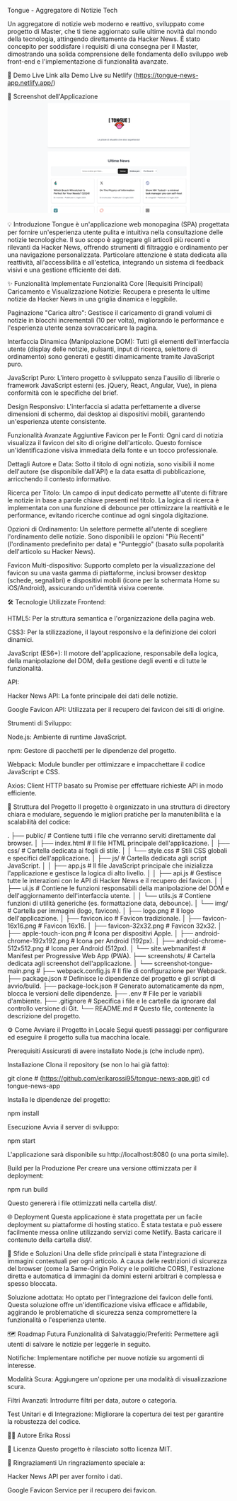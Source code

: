 Tongue - Aggregatore di Notizie Tech

Un aggregatore di notizie web moderno e reattivo, sviluppato come progetto di Master, che ti tiene aggiornato sulle ultime novità dal mondo della tecnologia, attingendo direttamente da Hacker News. È stato concepito per soddisfare i requisiti di una consegna per il Master, dimostrando una solida comprensione delle fondamenta dello sviluppo web front-end e l'implementazione di funzionalità avanzate.

🚀 Demo Live
Link alla Demo Live su Netlify (https://tongue-news-app.netlify.app/)

📸 Screenshot dell'Applicazione
![Screenshot dell'applicazione Tongue - Interfaccia Principale](screenshots/screenshot-tongue-main.png)


💡 Introduzione
Tongue è un'applicazione web monopagina (SPA) progettata per fornire un'esperienza utente pulita e intuitiva nella consultazione delle notizie tecnologiche. Il suo scopo è aggregare gli articoli più recenti e rilevanti da Hacker News, offrendo strumenti di filtraggio e ordinamento per una navigazione personalizzata. Particolare attenzione è stata dedicata alla reattività, all'accessibilità e all'estetica, integrando un sistema di feedback visivi e una gestione efficiente dei dati.

✨ Funzionalità Implementate
Funzionalità Core (Requisiti Principali)
Caricamento e Visualizzazione Notizie: Recupera e presenta le ultime notizie da Hacker News in una griglia dinamica e leggibile.

Paginazione "Carica altro": Gestisce il caricamento di grandi volumi di notizie in blocchi incrementali (10 per volta), migliorando le performance e l'esperienza utente senza sovraccaricare la pagina.

Interfaccia Dinamica (Manipolazione DOM): Tutti gli elementi dell'interfaccia utente (display delle notizie, pulsanti, input di ricerca, selettore di ordinamento) sono generati e gestiti dinamicamente tramite JavaScript puro.

JavaScript Puro: L'intero progetto è sviluppato senza l'ausilio di librerie o framework JavaScript esterni (es. jQuery, React, Angular, Vue), in piena conformità con le specifiche del brief.

Design Responsivo: L'interfaccia si adatta perfettamente a diverse dimensioni di schermo, dai desktop ai dispositivi mobili, garantendo un'esperienza utente consistente.

Funzionalità Avanzate Aggiuntive
Favicon per le Fonti: Ogni card di notizia visualizza il favicon del sito di origine dell'articolo. Questo fornisce un'identificazione visiva immediata della fonte e un tocco professionale.

Dettagli Autore e Data: Sotto il titolo di ogni notizia, sono visibili il nome dell'autore (se disponibile dall'API) e la data esatta di pubblicazione, arricchendo il contesto informativo.

Ricerca per Titolo: Un campo di input dedicato permette all'utente di filtrare le notizie in base a parole chiave presenti nel titolo. La logica di ricerca è implementata con una funzione di debounce per ottimizzare la reattività e le performance, evitando ricerche continue ad ogni singola digitazione.

Opzioni di Ordinamento: Un selettore permette all'utente di scegliere l'ordinamento delle notizie. Sono disponibili le opzioni "Più Recenti" (l'ordinamento predefinito per data) e "Punteggio" (basato sulla popolarità dell'articolo su Hacker News).

Favicon Multi-dispositivo: Supporto completo per la visualizzazione del favicon su una vasta gamma di piattaforme, inclusi browser desktop (schede, segnalibri) e dispositivi mobili (icone per la schermata Home su iOS/Android), assicurando un'identità visiva coerente.

🛠️ Tecnologie Utilizzate
Frontend:

HTML5: Per la struttura semantica e l'organizzazione della pagina web.

CSS3: Per la stilizzazione, il layout responsivo e la definizione dei colori dinamici.

JavaScript (ES6+): Il motore dell'applicazione, responsabile della logica, della manipolazione del DOM, della gestione degli eventi e di tutte le funzionalità.

API:

Hacker News API: La fonte principale dei dati delle notizie.

Google Favicon API: Utilizzata per il recupero dei favicon dei siti di origine.

Strumenti di Sviluppo:

Node.js: Ambiente di runtime JavaScript.

npm: Gestore di pacchetti per le dipendenze del progetto.

Webpack: Module bundler per ottimizzare e impacchettare il codice JavaScript e CSS.

Axios: Client HTTP basato su Promise per effettuare richieste API in modo efficiente.

📂 Struttura del Progetto
Il progetto è organizzato in una struttura di directory chiara e modulare, seguendo le migliori pratiche per la manutenibilità e la scalabilità del codice:

.
├── public/                     # Contiene tutti i file che verranno serviti direttamente dal browser.
│   ├── index.html              # Il file HTML principale dell'applicazione.
│   ├── css/                    # Cartella dedicata ai fogli di stile.
│   │   └── style.css           # Stili CSS globali e specifici dell'applicazione.
│   ├── js/                     # Cartella dedicata agli script JavaScript.
│   │   ├── app.js              # Il file JavaScript principale che inizializza l'applicazione e gestisce la logica di alto livello.
│   │   ├── api.js              # Gestisce tutte le interazioni con le API di Hacker News e il recupero dei favicon.
│   │   ├── ui.js               # Contiene le funzioni responsabili della manipolazione del DOM e dell'aggiornamento dell'interfaccia utente.
│   │   └── utils.js            # Contiene funzioni di utilità generiche (es. formattazione data, debounce).
│   └── img/                    # Cartella per immagini (logo, favicon).
│       ├── logo.png            # Il logo dell'applicazione.
│       ├── favicon.ico         # Favicon tradizionale.
│       ├── favicon-16x16.png   # Favicon 16x16.
│       ├── favicon-32x32.png   # Favicon 32x32.
│       ├── apple-touch-icon.png # Icona per dispositivi Apple.
│       ├── android-chrome-192x192.png # Icona per Android (192px).
│       ├── android-chrome-512x512.png # Icona per Android (512px).
│       └── site.webmanifest    # Manifest per Progressive Web App (PWA).
├── screenshots/                # Cartella dedicata agli screenshot dell'applicazione.
│   └── screenshot-tongue-main.png # 
├── webpack.config.js           # Il file di configurazione per Webpack.
├── package.json                # Definisce le dipendenze del progetto e gli script di avvio/build.
├── package-lock.json           # Generato automaticamente da npm, blocca le versioni delle dipendenze.
├── .env                        # File per le variabili d'ambiente.
├── .gitignore                  # Specifica i file e le cartelle da ignorare dal controllo versione di Git.
└── README.md                   # Questo file, contenente la descrizione del progetto.

⚙️ Come Avviare il Progetto in Locale
Segui questi passaggi per configurare ed eseguire il progetto sulla tua macchina locale.

Prerequisiti
Assicurati di avere installato Node.js (che include npm).

Installazione
Clona il repository (se non lo hai già fatto):

git clone  # (https://github.com/erikarossi95/tongue-news-app.git)
cd tongue-news-app

Installa le dipendenze del progetto:

npm install

Esecuzione
Avvia il server di sviluppo:

npm start

L'applicazione sarà disponibile su http://localhost:8080 (o una porta simile).

Build per la Produzione
Per creare una versione ottimizzata per il deployment:

npm run build

Questo genererà i file ottimizzati nella cartella dist/.

🌐 Deployment
Questa applicazione è stata progettata per un facile deployment su piattaforme di hosting statico. È stata testata e può essere facilmente messa online utilizzando servizi come Netlify. Basta caricare il contenuto della cartella dist/.

🚧 Sfide e Soluzioni
Una delle sfide principali è stata l'integrazione di immagini contestuali per ogni articolo. A causa delle restrizioni di sicurezza del browser (come la Same-Origin Policy e le politiche CORS), l'estrazione diretta e automatica di immagini da domini esterni arbitrari è complessa e spesso bloccata.

Soluzione adottata: Ho optato per l'integrazione dei favicon delle fonti. Questa soluzione offre un'identificazione visiva efficace e affidabile, aggirando le problematiche di sicurezza senza compromettere la funzionalità o l'esperienza utente.

🗺️ Roadmap Futura
Funzionalità di Salvataggio/Preferiti: Permettere agli utenti di salvare le notizie per leggerle in seguito.

Notifiche: Implementare notifiche per nuove notizie su argomenti di interesse.

Modalità Scura: Aggiungere un'opzione per una modalità di visualizzazione scura.

Filtri Avanzati: Introdurre filtri per data, autore o categoria.

Test Unitari e di Integrazione: Migliorare la copertura dei test per garantire la robustezza del codice.

🧑‍💻 Autore Erika Rossi

📄 Licenza
Questo progetto è rilasciato sotto licenza MIT.

🙏 Ringraziamenti
Un ringraziamento speciale a:

Hacker News API per aver fornito i dati.

Google Favicon Service per il recupero dei favicon.
